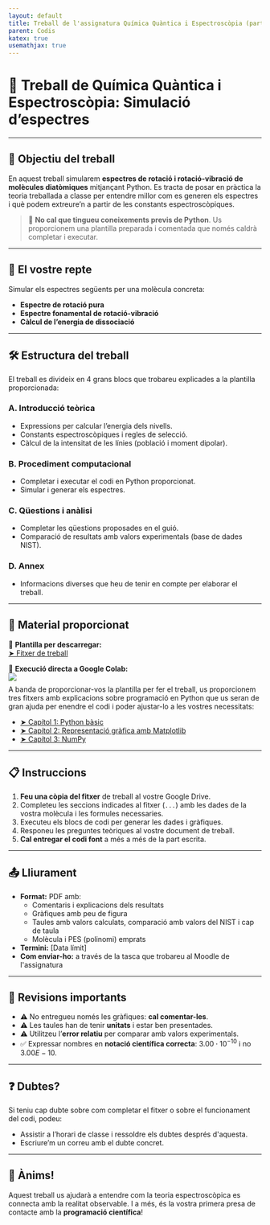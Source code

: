 ```yaml
---
layout: default
title: Treball de l'assignatura Química Quàntica i Espectroscòpia (part espectro)
parent: Codis
katex: true
usemathjax: true
---
```


# 🔬 **Treball de Química Quàntica i Espectroscòpia: Simulació d’espectres**

---

## 📌 Objectiu del treball

En aquest treball simularem **espectres de rotació i rotació-vibració de molècules diatòmiques** mitjançant Python. Es tracta de posar en pràctica la teoria treballada a classe per entendre millor com es generen els espectres i què podem extreure’n a partir de les constants espectroscòpiques.

> 🧠 **No cal que tingueu coneixements previs de Python**. Us proporcionem una plantilla preparada i comentada que només caldrà completar i executar.

---

## 🧪 El vostre repte

Simular els espectres següents per una molècula concreta:
- **Espectre de rotació pura**
- **Espectre fonamental de rotació-vibració**
- **Càlcul de l’energia de dissociació**

---

## 🛠 Estructura del treball

El treball es divideix en 4 grans blocs que trobareu explicades a la plantilla proporcionada:

### A. Introducció teòrica

- Expressions per calcular l’energia dels nivells.
- Constants espectroscòpiques i regles de selecció.
- Càlcul de la intensitat de les línies (població i moment dipolar).

### B. Procediment computacional

- Completar i executar el codi en Python proporcionat.
- Simular i generar els espectres.

### C. Qüestions i anàlisi

- Completar les qüestions proposades en el guió.
- Comparació de resultats amb valors experimentals (base de dades NIST).

### D. Annex

- Informacions diverses que heu de tenir en compte per elaborar el treball.

---

## 📂 Material proporcionat

📄 **Plantilla per descarregar:**  
[➤ Fitxer de treball](#) 

📄 **Execució directa a Google Colab:**  
[<img style='display:inline; line-height:0.8em; padding:0; margin:0 0.5em -0.4em 0;' src="https://colab.research.google.com/assets/colab-badge.svg">](#)

A banda de proporcionar-vos la plantilla per fer el treball, us proporcionem tres fitxers amb explicacions sobre programació en Python que us seran de gran ajuda per enendre el codi i poder ajustar-lo a les vostres necessitats:
- [➤ Capítol 1: Python bàsic](https://colab.research.google.com/github/py-IQCC/py-IQCC.github.io/blob/main/basics.ipynb)
- [➤ Capítol 2: Representació gràfica amb Matplotlib](https://colab.research.google.com/github/py-IQCC/py-IQCC.github.io/blob/main/grafics.ipynb)
- [➤ Capítol 3: NumPy](https://colab.research.google.com/github/py-IQCC/py-IQCC.github.io/blob/main/numpy.ipynb)

---

## 📋 Instruccions

1. **Feu una còpia del fitxer** de treball al vostre Google Drive.
2. Completeu les seccions indicades al fitxer (`...`) amb les dades de la vostra molècula i les formules necessaries.
3. Executeu els blocs de codi per generar les dades i gràfiques.
4. Responeu les preguntes teòriques al vostre document de treball.
5. **Cal entregar el codi font** a més a més de la part escrita.

---

## 📤 Lliurament

- **Format:** PDF amb:
  - Comentaris i explicacions dels resultats
  - Gràfiques amb peu de figura
  - Taules amb valors calculats, comparació amb valors del NIST i cap de taula
  - Molècula i PES (polinomi) emprats
- **Termini:** [Data límit]
- **Com enviar-ho:** a través de la tasca que trobareu al Moodle de l'assignatura

---

## 🧭 Revisions importants

- ⚠ No entregueu només les gràfiques: **cal comentar-les**.
- ⚠ Les taules han de tenir **unitats** i estar ben presentades.
- ⚠ Utilitzeu l’**error relatiu** per comparar amb valors experimentals.
- ✅ Expressar nombres en **notació científica correcta**: $3.00\cdot10^{-10}$ i no $3.00E-10$.

---

## ❓ Dubtes?

Si teniu cap dubte sobre com completar el fitxer o sobre el funcionament del codi, podeu:
- Assistir a l’horari de classe i ressoldre els dubtes després d'aquesta.
- Escriure’m un correu amb el dubte concret.

---

## 🚀 Ànims!

Aquest treball us ajudarà a entendre com la teoria espectroscòpica es connecta amb la realitat observable. I a més, és la vostra primera presa de contacte amb la **programació científica**!


